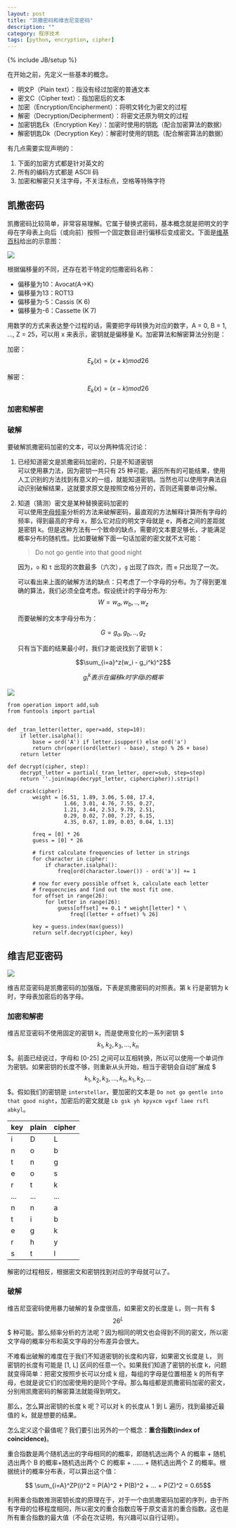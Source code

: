 ```yaml
---
layout: post
title: "凯撒密码和维吉尼亚密码"
description: ""
category: 程序技术
tags: [python, encryption, cipher]
---
```

{% include JB/setup %}



在开始之前，先定义一些基本的概念。

+ 明文P（Plain text）：指没有经过加密的普通文本
+ 密文C（Cipher text）：指加密后的文本
+ 加密（Encryption/Encipherment）：将明文转化为密文的过程
+ 解密（Decryption/Decipherment）：将密文还原为明文的过程
+ 加密钥匙Ek（Encryption Key）：加密时使用的钥匙（配合加密算法的数据）
+ 解密钥匙Dk（Decryption Key）：解密时使用的钥匙（配合解密算法的数据）

有几点需要实现声明的：

1. 下面的加密方式都是针对英文的
2. 所有的编码方式都是 ASCII 码
2. 加密和解密只关注字母，不关注标点，空格等特殊字符


## 凯撒密码 
凯撒密码比较简单，非常容易理解。它属于替换式密码，基本概念就是把明文的字母在字母表上向后（或向前）按照一个固定数目进行偏移后变成密文。下面是[维基百科](https://en.wikipedia.org/wiki/Caesar_cipher)给出的示意图：

![](http://inventwithpython.com/images/14-1.png)


根据偏移量的不同，还存在若干特定的恺撒密码名称：

+ 偏移量为10：Avocat(A→K)
+ 偏移量为13：ROT13
+ 偏移量为-5：Cassis (K 6)
+ 偏移量为-6：Cassette (K 7)

用数学的方式来表达整个过程的话，需要把字母转换为对应的数字，A = 0, B = 1, ..., Z = 25，可以用 
 x 来表示，密钥就是偏移量 K。加密算法和解密算法分别是：

加密： $$E_k(x) = (x + k) mod 26$$

解密： $$E_k(x) = (x - k) mod 26$$


### 加密和解密


### 破解

要破解凯撒密码加密的文本，可以分两种情况讨论：

1. 已经知道密文是凯撒密码加密的，只是不知道密钥  
	可以使用暴力法，因为密钥一共只有 25 种可能，遍历所有的可能结果，使用人工识别的方法找到有意义的一组，就能知道密钥。当然也可以使用字典法自动识别破解结果，这就要求原文是按照空格分开的，否则还需要单词分解。

2. 知道（猜测）密文是某种替换密码加密的  
	可以使用[字母频率][letter]分析的方法来破解密码，最直观的方法解释计算所有字母的频率，得到最高的字母 x，那么它对应的明文字母就是 e，两者之间的差距就是密钥 k。但是这种方法有一个致命的缺点，需要的文本要足够长，才能满足概率分布的随机性。比如要破解下面一句话加密的密文就不太可能：
	
	> Do not go gentle into that good night
	
	因为，`o` 和 `t` 出现的次数最多（六次），`g` 出现了四次，而 `e` 只出现了一次。
	
	可以看出来上面的破解方法的缺点：只考虑了一个字母的分布。为了得到更准确的算法，我们必须全盘考虑。假设统计的字母分布为:
	 $$W = {w_a, w_b, .. , w_z}$$
	 
	 而要破解的文本字母分布为：
	 
	 $$G = {g_a, g_b, .. , g_z}$$
	 
	 只有当下面的结果最小时，我们才能说找到了密钥 k：
	 
	 $$\sum_{i=a}^z(w_i - g_i^k)^2$$
	 
	 $$g_i^k 表示在偏移 k 时字母 i 的概率$$
		
![](http://www.xarg.org/image/chifre-diagram.gif)

	from operation import add,sub
	from funtools import partial


	def _tran_letter(letter, oper=add, step=10):
        if letter.isalpha():
            base = ord('A') if letter.isupper() else ord('a')
            return chr(oper((ord(letter) - base), step) % 26 + base)
        return letter
        
	def decrypt(cipher, step):
        decrypt_letter = partial(_tran_letter, oper=sub, step=step)
        return ''.join(map(decrypt_letter, ciphercipher)).strip()
        
	def crack(cipher):
	        weight = [6.51, 1.89, 3.06, 5.08, 17.4,
	                  1.66, 3.01, 4.76, 7.55, 0.27,
	                  1.21, 3.44, 2.53, 9.78, 2.51,
	                  0.29, 0.02, 7.00, 7.27, 6.15,
	                  4.35, 0.67, 1.89, 0.03, 0.04, 1.13]
		
	        freq = [0] * 26
	        guess = [0] * 26
	
	        # first calculate frequencies of letter in strings
	        for character in cipher:
	            if character.isalpha():
	                freq[ord(character.lower()) - ord('a')] += 1
	
	        # now for every possible offset k, calculate each letter
	        # frequecncies and find out the most fit one.
	        for offset in range(26):
	            for letter in range(26):
	                guess[offset] += 0.1 * weight[letter] * \
	                    freq[(letter + offset) % 26]
	
	        key = guess.index(max(guess))
	        return self.decrypt(cipher, key)
	
## 维吉尼亚密码

![](http://s.hswstatic.com/gif/trimethius.gif)

维吉尼亚密码是凯撒密码的加强版，下表是凯撒密码的对照表。第 k 行是密钥为 k 时，字母表加密后的各字母。

[letter]: https://en.wikipedia.org/wiki/Letter_frequency



### 加密和解密
维吉尼亚密码不使用固定的密钥 k，而是使用变化的一系列密钥 $$$k_1,k_2,k_3,...,k_n$$$。前面已经说过，字母和 [0-25] 之间可以互相转换，所以可以使用一个单词作为密钥。如果密钥的长度不够，则重新从头开始，相当于密钥会自动扩展成 $$$k_1,k_2,k_3,...,k_n,k_1,k_2,...$$$。假如我们的密钥是 `interstellar`，要加密的文本是 `Do not go gentle into that good night`，加密后的密文就是 `Lb gsk yh kpyxcm vgxf laee rsfl abkyl`。

key 	|		plain		|		cipher
----- 	| -------			|	----------
i		|		D			|		L
n		|		o			|		b
t		|		n			|		g
e		|		o			|		s
r		|		t			|		k
...		|		...			|	...
n		|		n			|		a
t		|		i			|		b
e		|		g			|		k
r		|		h			|		y
s		|		t			|		l

解密的过程相反，根据密文和密钥找到对应的字母就可以了。

### 破解

维吉尼亚密码使用暴力破解的复杂度很高，如果密文的长度是 L，则一共有 $$$26^L$$$ 种可能。那么频率分析的方法呢？因为相同的明文也会得到不同的密文，所以密文字母的概率分布和英文字母的分布差异会很大。

不难看出破解的难度在于我们不知道密钥的长度和内容，如果密文长度是 L， 则密钥的长度有可能是 [1, L] 区间的任意一个。如果我们知道了密钥的长度 k，问题就变得简单：把密文按照步长可以分成 k 组，每组的字母是位置相差 k 的所有字母，也就是说它们的加密使用的是同个字母。那么每组都是凯撒密码加密的密文，分别用凯撒密码的解密算法就能得到明文。

那么，怎么算出密钥的长度 k 呢？可以对 k 的长度从 1 到 L 遍历，找到最接近最值的 k，就是想要的结果。

怎么定义这个最值呢？我们要引出另外的一个概念：**重合指数(index of coincidence)**。

重合指数是两个随机选出的字母相同的的概率，即随机选出两个 A 的概率 + 随机选出两个 B 的概率+随机选出两个 C 的概率 + …… + 随机选出两个 Z 的概率。根据统计的概率分布表，可以算出这个值：

$$ \sum_{i=A}^ZP(i)^2 = P(A)^2 + P(B)^2 + ... + P(Z)^2 = 0.65$$

利用重合指数推测密钥长度的原理在于，对于一个由凯撒密码加密的序列，由于所有字母的位移程度相同，所以密文的重合指数应等于原文语言的重合指数。这也是所有重合指数的最大值（不会在次证明，有兴趣可以自行证明）。







